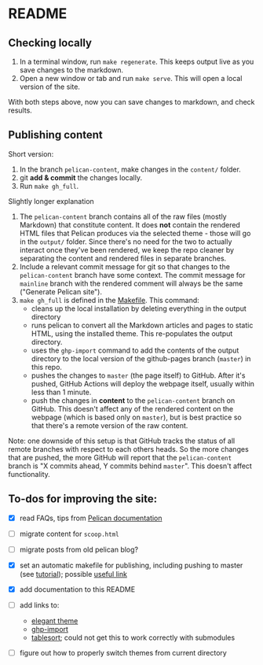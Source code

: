 # README

## Checking locally

1. In a terminal window, run `make regenerate`. This keeps output live as you save changes to the markdown.
2. Open a new window or tab and run `make serve`. This will open a local version of the site. 

With both steps above, now you can save changes to markdown, and check results. 

## Publishing content

Short version:

1. In the branch `pelican-content`, make changes in the `content/` folder. 
2. git **add & commit** the changes locally.
3. Run `make gh_full`.

Slightly longer explanation

1. The `pelican-content` branch contains all of the raw files (mostly Markdown) that constitute content. It does **not** contain the rendered HTML files that Pelican produces via the selected theme - those will go in the `output/` folder. Since there's no need for the two to actually interact once they've been rendered, we keep the repo cleaner by separating the content and rendered files in separate branches.
2. Include a relevant commit message for git so that changes to the `pelican-content` branch have some context. The commit message for `mainline` branch with the rendered comment will always be the same ("Generate Pelican site").
3. `make gh_full` is defined in the [Makefile](./Makefile). This command:
    * cleans up the local installation by deleting everything in the output directory
    * runs pelican to convert all the Markdown articles and pages to static HTML, using the installed theme. This re-populates the output directory.
    * uses the `ghp-import` command to add the contents of the output directory to the local version of the github-pages branch (`master`) in this repo.
    * pushes the changes to `master` (the page itself) to GitHub. After it's pushed, GitHub Actions will deploy the webpage itself, usually within less than 1 minute.
    * push the changes in **content** to the `pelican-content` branch on GitHub. This doesn't affect any of the rendered content on the webpage (which is based only on `master`), but is best practice so that there's a remote version of the raw content.

Note: one downside of this setup is that GitHub tracks the status of all remote branches with respect to each others heads. So the more changes that are pushed, the more GitHub will report that the `pelican-content` branch is "X commits ahead, Y commits behind `master`". This doesn't affect functionality.

## To-dos for improving the site:

- [x] read FAQs, tips from [Pelican documentation](https://docs.getpelican.com/en/latest/index.html)
- [ ] migrate content for `scoop.html`
- [ ] migrate posts from old pelican blog?
- [x] set an automatic makefile for publishing, including pushing to master (see [tutorial](https://opensource.com/article/19/5/run-your-blog-github-pages-python)); possible [useful link](https://clamytoe.github.io/articles/2020/Feb/28/pelican/)
- [x] add documentation to this README
- [ ] add links to:
    * [elegant theme](https://elegant.oncrashreboot.com/)
    * [ghp-import](https://github.com/c-w/ghp-import)
    * [tablesort](https://github.com/tristen/tablesort/); could not get this to work correctly with submodules
- [ ] figure out how to properly switch themes from current directory

